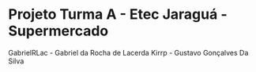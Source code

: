 # Projeto Turma A - Etec Jaraguá - Supermercado
GabrielRLac - Gabriel da Rocha de Lacerda
Kirrp - Gustavo Gonçalves Da Silva